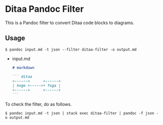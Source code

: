 # Ditaa Pandoc Filter

This is a Pandoc filter to convert Ditaa code blocks to diagrams.

## Usage

```
$ pandoc input.md -t json --filter ditaa-filter -o output.md
```

* input.md

    ```` markdown
    # markdown

    ``` ditaa
    +------+      +------+
    | hoge +----->+ fuga |
    +------+      +------+
    ```
    ````

To check the filter, do as follows.

```
$ pandoc input.md -t json | stack exec ditaa-filter | pandoc -f json -o output.md
```


